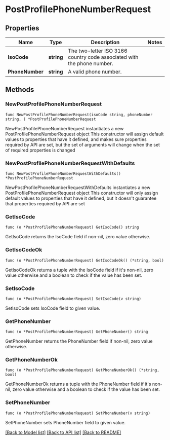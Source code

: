 # PostProfilePhoneNumberRequest

## Properties

Name | Type | Description | Notes
------------ | ------------- | ------------- | -------------
**IsoCode** | **string** | The two-letter ISO 3166 country code associated with the phone number. | 
**PhoneNumber** | **string** | A valid phone number. | 

## Methods

### NewPostProfilePhoneNumberRequest

`func NewPostProfilePhoneNumberRequest(isoCode string, phoneNumber string, ) *PostProfilePhoneNumberRequest`

NewPostProfilePhoneNumberRequest instantiates a new PostProfilePhoneNumberRequest object
This constructor will assign default values to properties that have it defined,
and makes sure properties required by API are set, but the set of arguments
will change when the set of required properties is changed

### NewPostProfilePhoneNumberRequestWithDefaults

`func NewPostProfilePhoneNumberRequestWithDefaults() *PostProfilePhoneNumberRequest`

NewPostProfilePhoneNumberRequestWithDefaults instantiates a new PostProfilePhoneNumberRequest object
This constructor will only assign default values to properties that have it defined,
but it doesn't guarantee that properties required by API are set

### GetIsoCode

`func (o *PostProfilePhoneNumberRequest) GetIsoCode() string`

GetIsoCode returns the IsoCode field if non-nil, zero value otherwise.

### GetIsoCodeOk

`func (o *PostProfilePhoneNumberRequest) GetIsoCodeOk() (*string, bool)`

GetIsoCodeOk returns a tuple with the IsoCode field if it's non-nil, zero value otherwise
and a boolean to check if the value has been set.

### SetIsoCode

`func (o *PostProfilePhoneNumberRequest) SetIsoCode(v string)`

SetIsoCode sets IsoCode field to given value.


### GetPhoneNumber

`func (o *PostProfilePhoneNumberRequest) GetPhoneNumber() string`

GetPhoneNumber returns the PhoneNumber field if non-nil, zero value otherwise.

### GetPhoneNumberOk

`func (o *PostProfilePhoneNumberRequest) GetPhoneNumberOk() (*string, bool)`

GetPhoneNumberOk returns a tuple with the PhoneNumber field if it's non-nil, zero value otherwise
and a boolean to check if the value has been set.

### SetPhoneNumber

`func (o *PostProfilePhoneNumberRequest) SetPhoneNumber(v string)`

SetPhoneNumber sets PhoneNumber field to given value.



[[Back to Model list]](../README.md#documentation-for-models) [[Back to API list]](../README.md#documentation-for-api-endpoints) [[Back to README]](../README.md)


